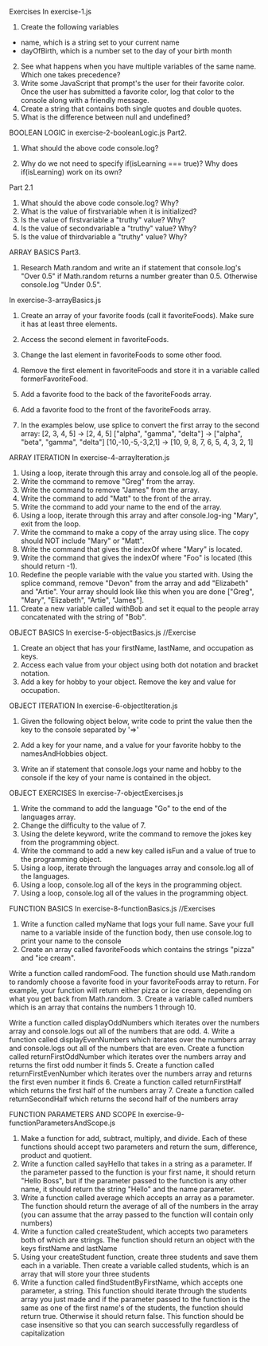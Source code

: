 Exercises
In exercise-1.js

1. Create the following variables
 - name, which is a string set to your current name
 - dayOfBirth, which is a number set to the day of your birth month
2. See what happens when you have multiple variables of the same name. Which one takes precedence?
3. Write some JavaScript that prompt's the user for their favorite color. Once the user has submitted a favorite color, log that color to the console along with a friendly message.
4. Create a string that contains both single quotes and double quotes.
5. What is the difference between null and undefined?


BOOLEAN LOGIC
in exercise-2-booleanLogic.js 
Part2.
1. What should the above code console.log?

2. Why do we not need to specify if(isLearning === true)? Why does if(isLearning) work on its own?

Part 2.1
1. What should the above code console.log? Why?
2. What is the value of firstvariable when it is initialized?
3. Is the value of firstvariable a "truthy" value? Why?
4. Is the value of secondvariable a "truthy" value? Why?
5. Is the value of thirdvariable a "truthy" value? Why?


ARRAY BASICS
Part3.
1. Research Math.random and write an if statement that console.log's "Over 0.5" if Math.random returns a number greater than 0.5. Otherwise console.log "Under 0.5".

In exercise-3-arrayBasics.js
1. Create an array of your favorite foods (call it favoriteFoods). Make sure it has at least three elements.
2. Access the second element in favoriteFoods.
3. Change the last element in favoriteFoods to some other food.
4. Remove the first element in favoriteFoods and store it in a variable called formerFavoriteFood.
5. Add a favorite food to the back of the favoriteFoods array.
6. Add a favorite food to the front of the favoriteFoods array.

7. In the examples below, use splice to convert the first array to the second array:
[2, 3, 4, 5] -> [2, 4, 5]
["alpha", "gamma", "delta"] -> ["alpha", "beta", "gamma", "delta"]
[10,-10,-5,-3,2,1] -> [10, 9, 8, 7, 6, 5, 4, 3, 2, 1]



ARRAY ITERATION
In exercise-4-arrayIteration.js
1. Using a loop, iterate through this array and console.log all of the people.
2. Write the command to remove "Greg" from the array.
3. Write the command to remove "James" from the array.
4. Write the command to add "Matt" to the front of the array.
5. Write the command to add your name to the end of the array.
6. Using a loop, iterate through this array and after console.log-ing "Mary", exit from the loop.
7. Write the command to make a copy of the array using slice. The copy should NOT include "Mary" or "Matt".
8. Write the command that gives the indexOf where "Mary" is located.
9. Write the command that gives the indexOf where "Foo" is located (this should return -1).
10. Redefine the people variable with the value you started with. Using the splice command, remove "Devon" from the array and add "Elizabeth" and "Artie". Your array should look like this when you are done ["Greg", "Mary", "Elizabeth", "Artie", "James"].
11. Create a new variable called withBob and set it equal to the people array concatenated with the string of "Bob".



OBJECT BASICS
In exercise-5-objectBasics.js
//Exercise
1. Create an object that has your firstName, lastName, and occupation as keys.
2. Access each value from your object using both dot notation and bracket notation.
3. Add a key for hobby to your object. Remove the key and value for occupation.


OBJECT ITERATION
In exercise-6-objectIteration.js
1. Given the following object below, write code to print the value then the key to the console separated by '=>'
2. Add a key for your name, and a value for your favorite hobby to the namesAndHobbies object.

3. Write an if statement that console.logs your name and hobby to the console if the key of your name is contained in the object.


OBJECT EXERCISES
In exercise-7-objectExercises.js
1. Write the command to add the language "Go" to the end of the languages array.
2. Change the difficulty to the value of 7.
3. Using the delete keyword, write the command to remove the jokes key from the programming object.
4. Write the command to add a new key called isFun and a value of true to the programming object.
5. Using a loop, iterate through the languages array and console.log all of the languages.
6. Using a loop, console.log all of the keys in the programming object.
7. Using a loop, console.log all of the values in the programming object.

FUNCTION BASICS
In exercise-8-functionBasics.js
//Exercises
1. Write a function called myName that logs your full name. Save your full name to a variable inside of the function body, then use console.log to print your name to the console
2. Create an array called favoriteFoods which contains the strings "pizza" and "ice cream".

Write a function called randomFood. The function should use Math.random to randomly choose a favorite food in your favoriteFoods array to return. For example, your function will return either pizza or ice cream, depending on what you get back from Math.random.
3. Create a variable called numbers which is an array that contains the numbers 1 through 10.

Write a function called displayOddNumbers which iterates over the numbers array and console.logs out all of the numbers that are odd.
4. Write a function called displayEvenNumbers which iterates over the numbers array and console.logs out all of the numbers that are even. 
Create a function called returnFirstOddNumber which iterates over the numbers array and returns the first odd number it finds
5. Create a function called returnFirstEvenNumber which iterates over the numbers array and returns the first even number it finds
6. Create a function called returnFirstHalf which returns the first half of the numbers array
7. Create a function called returnSecondHalf which returns the second half of the numbers array

FUNCTION PARAMETERS AND SCOPE
In exercise-9-functionParametersAndScope.js
1. Make a function for add, subtract, multiply, and divide. Each of these functions should accept two parameters and return the sum, difference, product and quotient.
2. Write a function called sayHello that takes in a string as a parameter. If the parameter passed to the function is your first name, it should return "Hello Boss", but if the parameter passed to the function is any other name, it should return the string "Hello" and the name parameter.
3. Write a function called average which accepts an array as a parameter. The function should return the average of all of the numbers in the array (you can assume that the array passed to the function will contain only numbers)
4. Write a function called createStudent, which accepts two parameters both of which are strings. The function should return an object with the keys firstName and lastName
5. Using your createStudent function, create three students and save them each in a variable. Then create a variable called students, which is an array that will store your three students
6. Write a function called findStudentByFirstName, which accepts one parameter, a string. This function should iterate through the students array you just made and if the parameter passed to the function is the same as one of the first name's of the students, the function should return true. Otherwise it should return false. This function should be case insensitive so that you can search successfully regardless of capitalization